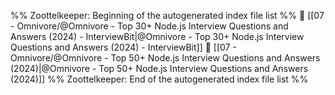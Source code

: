 %% Zoottelkeeper: Beginning of the autogenerated index file list  %%
📄 [[07 - Omnivore/@Omnivore - Top 30+ Node.js Interview Questions and Answers (2024) - InterviewBit|@Omnivore - Top 30+ Node.js Interview Questions and Answers (2024) - InterviewBit]]
📄 [[07 - Omnivore/@Omnivore - Top 50+ Node.js Interview Questions and Answers (2024)|@Omnivore - Top 50+ Node.js Interview Questions and Answers (2024)]]
%% Zoottelkeeper: End of the autogenerated index file list  %%
